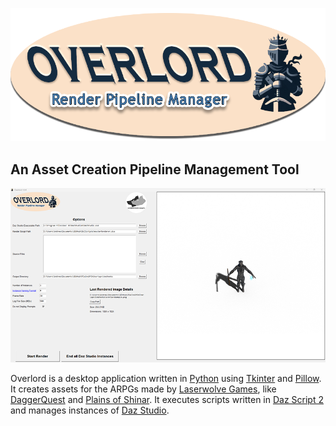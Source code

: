 ![Overlord Logo](assets/readmelogo.png)
## An Asset Creation Pipeline Management Tool
![Overlord Screenshot](assets/screenshot.png)


Overlord is a desktop application written in [Python](https://www.Python.org/) using [Tkinter](https://docs.python.org/3/library/tkinter.html) and [Pillow](https://pypi.org/project/pillow/). It creates assets for the ARPGs made by [Laserwolve Games](https://www.LaserwolveGames.com/), like [DaggerQuest](https://www.DaggerQuest.com/) and [Plains of Shinar](https://www.PlainsOfShinar.com/). It executes scripts written in [Daz Script 2](http://docs.daz3d.com/doku.php/public/software/dazstudio/4/referenceguide/scripting/start) and manages instances of [Daz Studio](https://www.daz3d.com/).
